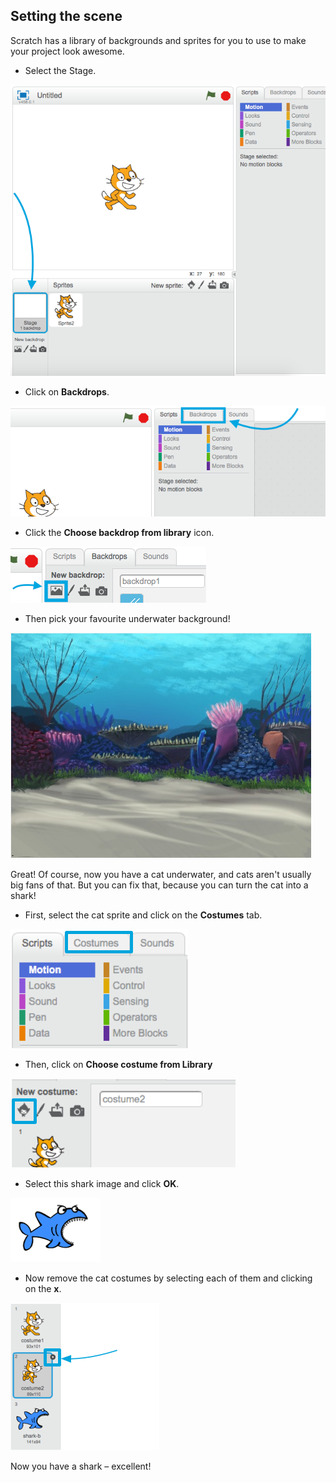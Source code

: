 ## Setting the scene

Scratch has a library of backgrounds and sprites for you to use to make your project look awesome.

+ Select the Stage.

![Selecting the stage](images/looksSelectStage.png)

+ Click on **Backdrops**.

![The Backdrops tab](images/looksBackdrops.png)

+ Click the **Choose backdrop from library** icon.

![The Choose backdrop icon](images/looksChooseBg.png)
 
+ Then pick your favourite underwater background! 

![An underwater scene](images/looksUnderwater.png)

Great! Of course, now you have a cat underwater, and cats aren't usually big fans of that. But you can fix that, because you can turn the cat into a shark!

+ First, select the cat sprite and click on the **Costumes** tab.

![](images/cool2.png)

+ Then, click on **Choose costume from Library** 

![](images/cool3.png)

+ Select this shark image and click **OK**. 

![The shark costume](images/looksShark.png)

+ Now remove the cat costumes by selecting each of them and clicking on the **x**.

![](images/coolDeleteCostumes.png)

Now you have a shark – excellent!
